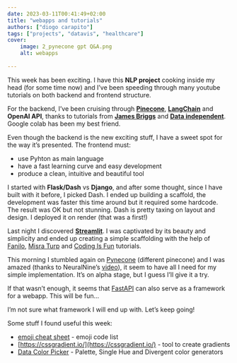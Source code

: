 ```yaml
---
date: 2023-03-11T00:41:49+02:00
title: "webapps and tutorials"
authors: ["diogo carapito"]
tags: ["projects", "datavis", "healthcare"]
cover:
    image: 2_pynecone gpt Q&A.png
    alt: webapps
    
---
```


This week has been exciting.
I have this **NLP project** cooking inside my head (for some time now) and I’ve been speeding through many youtube tutorials on both backend and frontend structure.

For the backend, I’ve been cruising through **[Pinecone](https://www.pinecone.io/)**, **[LangChain](https://langchain.readthedocs.io/en/latest/#)** and **OpenAI API**, thanks to tutorials from **[James Briggs](https://www.youtube.com/@jamesbriggs)** and **[Data independent](https://www.youtube.com/@DataIndependent)**.
Google colab has been my best friend.

Even though the backend is the new exciting stuff, I have a sweet spot for the way it’s presented.
The frontend must:
- use Pyhton as main language
- have a fast learning curve and easy development 
- produce a clean, intuitive and beautiful tool

I started with **Flask/Dash** vs **Django**, and after some thought, since I have built with it before, I picked Dash. I ended up building a scaffold, the development was faster this time around but it required some hardcode. The result was OK but not stunning. Dash is pretty taxing on layout and design. I deployed it on render (that was a first!)

Last night I discovered **[Streamlit](https://streamlit.io/)**.
I was captivated by its beauty and simplicity and ended up creating a simple scaffolding with the help of [Fanilo](https://www.youtube.com/@andfanilo), [Misra Turp](https://www.youtube.com/@misraturp) and [Coding Is Fun](https://www.youtube.com/@CodingIsFun) tutorials.

This morning I stumbled again on [Pynecone](https://pynecone.io/) (different pinecone) and I was amazed (thanks to NeuralNine’s [video](https://www.youtube.com/watch?v=ur4fCNMPp0I)), it seem to have all I need for my simple implementation.
It’s on alpha stage, but I guess I’ll give it a try.

If that wasn’t enough, it seems that [FastAPI](https://fastapi.tiangolo.com/) can also serve as a framework for a webapp.
This will be fun…

I’m not sure what framework I will end up with.
Let’s keep going!

Some stuff I found useful this week:

- [emoji cheat sheet](https://www.webfx.com/tools/emoji-cheat-sheet/) - emoji code list
- [https://cssgradient.io/](https://cssgradient.io/) - tool to create gradients
- [Data Color Picker](https://www.learnui.design/tools/data-color-picker.html#palette) - Palette, Single Hue and Divergent color generators

